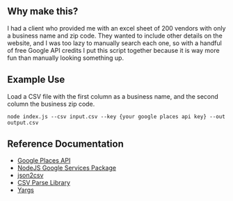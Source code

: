 ## Why make this?

I had a client who provided me with an excel sheet of 200 vendors with only a business name and zip code. They wanted to include other details on the website, and I was too lazy to manually search each one, so with a handful of free Google API credits I put this script together because it is way more fun than manually looking something up. 

## Example Use

Load a CSV file with the first column as a business name, and the second column the business zip code.

```
node index.js --csv input.csv --key {your google places api key} --out output.csv
```

## Reference Documentation 

* [Google Places API](https://developers.google.com/places/web-service/search)
* [NodeJS Google Services Package](https://googlemaps.github.io/google-maps-services-js/)
* [json2csv](https://www.npmjs.com/package/json2csv)
* [CSV Parse Library](https://csv.js.org/parse/api/)
* [Yargs](https://github.com/yargs/yargs)